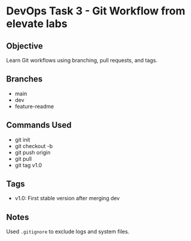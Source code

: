 # DevOps Task 3 - Git Workflow from elevate labs

## Objective
Learn Git workflows using branching, pull requests, and tags. 

## Branches
- main
- dev
- feature-readme

## Commands Used
- git init
- git checkout -b
- git push origin
- git pull
- git tag v1.0

## Tags
- v1.0: First stable version after merging dev

## Notes
Used `.gitignore` to exclude logs and system files.

